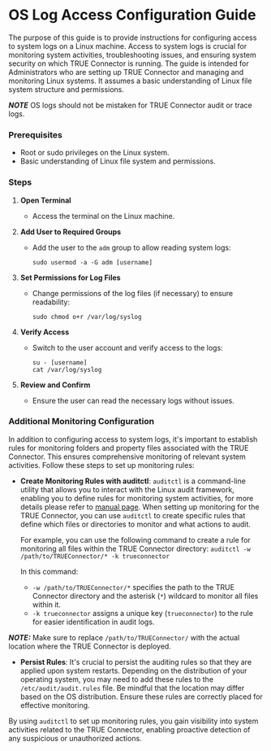 # OS Log Access Configuration Guide

The purpose of this guide is to provide instructions for configuring access to system logs on a Linux machine. Access to system logs is crucial for monitoring system activities, troubleshooting issues, and ensuring system security on which TRUE Connector is running. The guide is intended for Administrators who are setting up TRUE Connector and managing and monitoring Linux systems. It assumes a basic understanding of Linux file system structure and permissions.

***NOTE*** OS logs should not be mistaken for TRUE Connector audit or trace logs. 
### Prerequisites
- Root or sudo privileges on the Linux system.
- Basic understanding of Linux file system and permissions.

### Steps

1. **Open Terminal**
   - Access the terminal on the Linux machine.

2. **Add User to Required Groups**
   - Add the user to the `adm` group to allow reading system logs: 
     ```
     sudo usermod -a -G adm [username]
     ```

3. **Set Permissions for Log Files**
   - Change permissions of the log files (if necessary) to ensure readability:
     ```
     sudo chmod o+r /var/log/syslog
     ```

4. **Verify Access**
   - Switch to the user account and verify access to the logs:
     ```
     su - [username]
     cat /var/log/syslog
     ```

5. **Review and Confirm**
   - Ensure the user can read the necessary logs without issues.

### Additional Monitoring Configuration <a name="additional-monitoring-configuration"></a>

In addition to configuring access to system logs, it's important to establish rules for monitoring folders and property files associated with the TRUE Connector. This ensures comprehensive monitoring of relevant system activities. Follow these steps to set up monitoring rules:

- **Create Monitoring Rules with auditctl**: `auditctl` is a command-line utility that allows you to interact with the Linux audit framework, enabling you to define rules for monitoring system activities, for more details please refer to [manual page](https://manpages.ubuntu.com/manpages/xenial/en/man8/auditctl.8.html). When setting up monitoring for the TRUE Connector, you can use `auditctl` to create specific rules that define which files or directories to monitor and what actions to audit.

  For example, you can use the following command to create a rule for monitoring all files within the TRUE Connector directory: `auditctl -w /path/to/TRUEConnector/* -k trueconnector`
  
  
  In this command:
	- `-w /path/to/TRUEConnector/*` specifies the path to the TRUE Connector directory and the asterisk (`*`) wildcard to monitor all files within it.
	- `-k trueconnector` assigns a unique key (`trueconnector`) to the rule for easier identification in audit logs.

***NOTE:*** Make sure to replace `/path/to/TRUEConnector/` with the actual location where the TRUE Connector is deployed.

- **Persist Rules**: It's crucial to persist the auditing rules so that they are applied upon system restarts. Depending on the distribution of your operating system, you may need to add these rules to the `/etc/audit/audit.rules` file. Be mindful that the location may differ based on the OS distribution. Ensure these rules are correctly placed for effective monitoring.

By using `auditctl` to set up monitoring rules, you gain visibility into system activities related to the TRUE Connector, enabling proactive detection of any suspicious or unauthorized actions.
  

